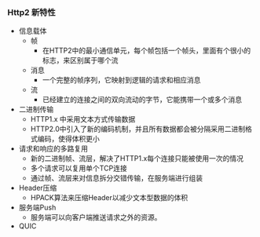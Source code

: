 ### Http2 新特性

- 信息载体
  - 帧
    - 在HTTP2中的最小通信单元，每个帧包括一个帧头，里面有个很小的标志，来区别属于哪个流
  - 消息
    - 一个完整的帧序列，它映射到逻辑的请求和相应消息
  - 流
    - 已经建立的连接之间的双向流动的字节，它能携带一个或多个消息
- 二进制传输
  - HTTP1.x 中采用文本方式传输数据
  - HTTP2.0中引入了新的编码机制，并且所有数据都会被分隔采用二进制格式编码，使得体积更小
- 请求和响应的多路复用
  - 新的二进制帧、流层，解决了HTTP1.x每个连接只能被使用一次的情况
  - 多个请求可以复用单个TCP连接
  - 通过帧、流层来对信息拆分交错传输，在服务端进行组装
- Header压缩
  - HPACK算法来压缩Header以减少文本型数据的体积
- 服务端Push
  - 服务端可以向客户端推送请求之外的资源。
- QUIC